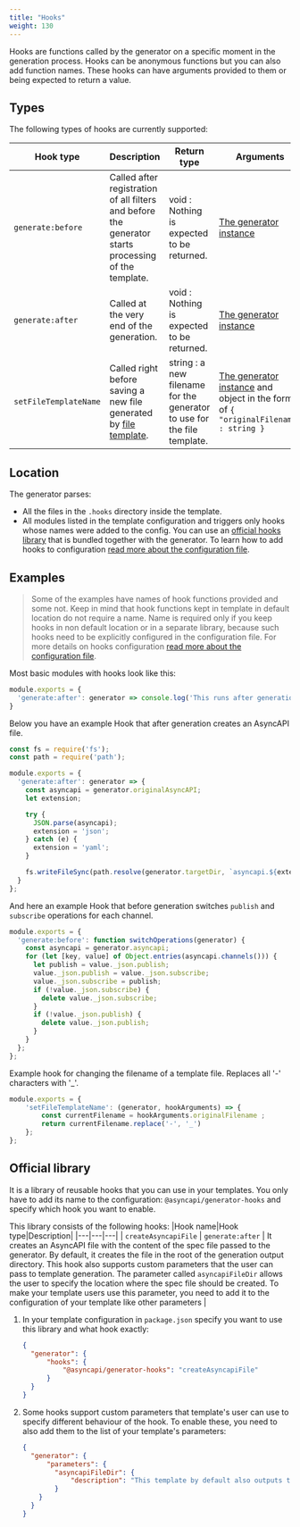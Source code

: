 ```yaml
---
title: "Hooks"
weight: 130
---
```


Hooks are functions called by the generator on a specific moment in the generation process. Hooks can be anonymous functions but you can also add function names. These hooks can have arguments provided to them or being expected to return a value.

## Types

The following types of hooks are currently supported:

|Hook type|Description| Return type | Arguments 
|---|---|---|---|
| `generate:before` | Called after registration of all filters and before the generator starts processing of the template. | void : Nothing is expected to be returned. | [The generator instance](/api)
| `generate:after` | Called at the very end of the generation. | void : Nothing is expected to be returned. | [The generator instance](/api)
| `setFileTemplateName ` | Called right before saving a new file generated by [file template](./file-templates.md). | string : a new filename for the generator to use for the file template. | [The generator instance](/api) and object in the form of `{ "originalFilename" : string }`

## Location

The generator parses:
- All the files in the `.hooks` directory inside the template.
- All modules listed in the template configuration and triggers only hooks whose names were added to the config. You can use an [official hooks library](#official-library) that is bundled together with the generator. To learn how to add hooks to configuration [read more about the configuration file](configuration-file).

## Examples

> Some of the examples have names of hook functions provided and some not. Keep in mind that hook functions kept in template in default location do not require a name. Name is required only if you keep hooks in non default location or in a separate library, because such hooks need to be explicitly configured in the configuration file. For more details on hooks configuration [read more about the configuration file](configuration-file).

Most basic modules with hooks look like this:
```js
module.exports = {
  'generate:after': generator => console.log('This runs after generation is complete')
}
```

Below you have an example Hook that after generation creates an AsyncAPI file.

```js
const fs = require('fs');
const path = require('path');

module.exports = {
  'generate:after': generator => {
    const asyncapi = generator.originalAsyncAPI;
    let extension;

    try {
      JSON.parse(asyncapi);
      extension = 'json';
    } catch (e) {
      extension = 'yaml';
    }

    fs.writeFileSync(path.resolve(generator.targetDir, `asyncapi.${extension}`), asyncapi);
  }
};
```
And here an example Hook that before generation switches `publish` and `subscribe` operations for each channel.

```js
module.exports = {
  'generate:before': function switchOperations(generator) {
    const asyncapi = generator.asyncapi;
    for (let [key, value] of Object.entries(asyncapi.channels())) {
      let publish = value._json.publish;
      value._json.publish = value._json.subscribe;
      value._json.subscribe = publish;
      if (!value._json.subscribe) {
        delete value._json.subscribe;
      }
      if (!value._json.publish) {
        delete value._json.publish;
      }
    }
  };
};
```

Example hook for changing the filename of a template file. Replaces all '-' characters with '_'.
```js
module.exports = {
	'setFileTemplateName': (generator, hookArguments) => {
		const currentFilename = hookArguments.originalFilename ;
		return currentFilename.replace('-', '_')
	};
};
```

## Official library

It is a library of reusable hooks that you can use in your templates. You only have to add its name to the configuration: `@asyncapi/generator-hooks` and specify which hook you want to enable.

This library consists of the following hooks:
|Hook name|Hook type|Description|
|---|---|---|
| `createAsyncapiFile` | `generate:after` | It creates an AsyncAPI file with the content of the spec file passed to the generator. By default, it creates the file in the root of the generation output directory. This hook also supports custom parameters that the user can pass to template generation. The parameter called `asyncapiFileDir` allows the user to specify the location where the spec file should be created. To make your template users use this parameter, you need to add it to the configuration of your template like other parameters |

1. In your template configuration in `package.json` specify you want to use this library and what hook exactly:
    ```json
    {
      "generator": {
          "hooks": {
              "@asyncapi/generator-hooks": "createAsyncapiFile"
          }
      }
    }
    ```
1. Some hooks support custom parameters that template's user can use to specify different behaviour of the hook. To enable these, you need to also add them to the list of your template's parameters:
    ```json
    {
      "generator": {
          "parameters": {
            "asyncapiFileDir": {
                "description": "This template by default also outputs the AsyncAPI document that was passed as input. You can specify with this parameter what should be the location of this AsyncAPI document, relative to specified template output."
            }
        }
      }
    }
    ```